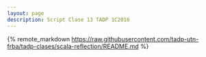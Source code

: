 ```yaml
---
layout: page
description: Script Clase 13 TADP 1C2016
---
```


{% remote_markdown https://raw.githubusercontent.com/tadp-utn-frba/tadp-clases/scala-reflection/README.md %}
